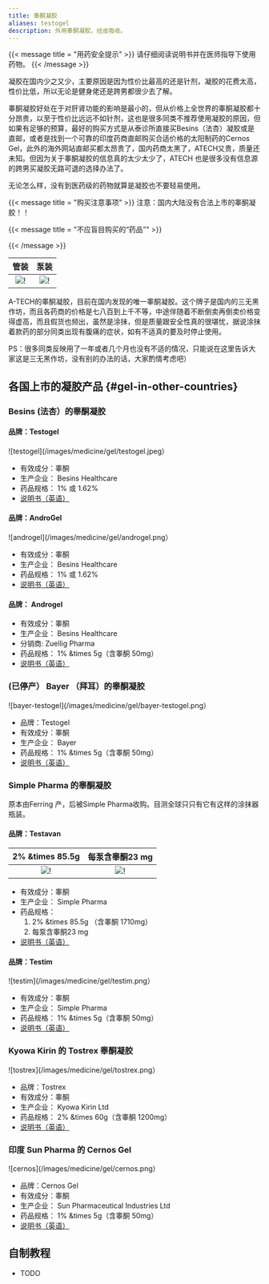 ```yaml
---
title: 睾酮凝胶
aliases: testogel
description: 外用睾酮凝胶，经皮吸收。
---
```


{{< message title = "用药安全提示" >}}
请仔细阅读说明书并在医师指导下使用药物。
{{< /message >}}

凝胶在国内少之又少，主要原因是因为性价比最高的还是针剂，凝胶的花费太高，性价比低，所以无论是健身佬还是跨男都很少去了解。

睾酮凝胶好处在于对肝肾功能的影响是最小的，但从价格上全世界的睾酮凝胶都十分昂贵，以至于性价比远远不如针剂，这也是很多同类不推荐使用凝胶的原因，但如果有足够的预算，最好的购买方式是从泰诊所直接买Besins（法杏）凝胶或是直邮，或者是找到一个可靠的印度药商直邮购买合适价格的太阳制药的Cernos Gel，此外的海外网站直邮买都太昂贵了，国内药商太黑了，ATECH又贵，质量还未知。但因为关于睾酮凝胶的信息真的太少太少了，ATECH 也是很多没有信息源的跨男买凝胶无路可退的选择办法了。

无论怎么样，没有到医药级的药物就算是凝胶也不要轻易使用。

{{< message title = "购买注意事项" >}}
注意：国内大陆没有合法上市的睾酮凝胶！！

{{< message title = "不应盲目购买的“药品”" >}}

{{< /message >}}

|                 管装                 |                   泵装                    |
| :----------------------------------: | :---------------------------------------: |
| ![!](/images/medicine/gel/atech.png) | ![!](/images/medicine/gel/atechpump.jpeg) |

A-TECH的睾酮凝胶，目前在国内发现的唯一睾酮凝胶。这个牌子是国内的三无黑作坊，而且各药商的价格是七八百到上千不等，中途伴随着不断倒卖再倒卖价格变得虚高，而且假货也频出，虽然是涂抹，但是质量跟安全性真的很堪忧，据说涂抹着款药的部分同类出现有腹痛的症状，如有不适真的要及时停止使用。

PS：很多同类反映用了一年或者几个月也没有不适的情况，只能说在这里告诉大家这是三无黑作坊，没有别的办法的话，大家酌情考虑吧）

## 各国上市的凝胶产品 {#gel-in-other-countries}

### Besins (法杏）的睾酮凝胶

#### 品牌：Testogel

![testogel](/images/medicine/gel/testogel.jpeg）

- 有效成分：睾酮
- 生产企业： Besins Healthcare
- 药品规格： 1% 或 1.62%
- [说明书（英语）](https://besins-healthcare.com.au/wp-content/uploads/2020/12/Testogel-Patient-Information.pdf)

#### 品牌：AndroGel

![androgel](/images/medicine/gel/androgel.png）

- 有效成分：睾酮
- 生产企业： Besins Healthcare
- 药品规格： 1% 或 1.62%
- [说明书（英语）](https://www.androgel.com/medication-guide)

#### 品牌： Androgel

- 有效成分：睾酮
- 生产企业： Besins Healthcare
- 分销商: Zuellig Pharma
- 药品规格： 1% &times 5g（含睾酮 50mg）
- [说明书（英语）](https://www.mims.com/thailand/drug/info/androgel?type=full)

### (已停产） Bayer （拜耳）的睾酮凝胶

![bayer-testogel](/images/medicine/gel/bayer-testogel.png）

- 品牌：Testogel
- 有效成分：睾酮
- 生产企业： Bayer
- 药品规格： 1% &times 5g（含睾酮 50mg）
- [说明书（英语）](https://www.mims.com/thailand/drug/info/androgel?type=full)

### Simple Pharma 的睾酮凝胶

原本由Ferring 产，后被Simple Pharma收购。目测全球只只有它有这样的涂抹器瓶装。

#### 品牌：Testavan

|              2% &times 85.5g               |              每泵含睾酮23 mg               |
| :----------------------------------------: | :----------------------------------------: |
| ![!](/images/medicine/gel/testavan-20.png) | ![!](/images/medicine/gel/testavan-23.png) |

- 有效成分：睾酮
- 生产企业： Simple Pharma
- 药品规格：
  1. 2% &times 85.5g （含睾酮 1710mg）
  2. 每泵含睾酮23 mg
- [说明书（英语）](https://www.medicines.org.uk/emc/files/pil.13936.pdf)

#### 品牌：Testim

![testim](/images/medicine/gel/testim.png）

- 有效成分：睾酮
- 生产企业： Simple Pharma
- 药品规格： 1% &times 5g（含睾酮 50mg）
- [说明书（英语）](https://www.hpra.ie/img/uploaded/swedocuments/c52c1609-cf65-4558-8165-6e9932ac1499.pdf)

### Kyowa Kirin 的 Tostrex 睾酮凝胶

![tostrex](/images/medicine/gel/tostrex.png）

- 品牌：Tostrex
- 有效成分：睾酮
- 生产企业： Kyowa Kirin Ltd
- 药品规格： 2% &times 60g（含睾酮 1200mg）
- [说明书（英语）](https://docetp.mpa.se/LMF/Tostrex%20gel%20ENG%20PL_09001bee807a7dea.pdf)

### 印度 Sun Pharma 的 Cernos Gel

![cernos](/images/medicine/gel/cernos.png）

- 品牌：Cernos Gel
- 有效成分：睾酮
- 生产企业： Sun Pharmaceutical Industries Ltd
- 药品规格： 1% &times 5g（含睾酮 50mg）
- [说明书（英语）](https://www.1mg.com/drugs/cernos-gel-67855?wpsrc=Bing+Organic+Search)

## 自制教程

- TODO

